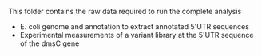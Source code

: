 This folder contains the raw data required to run the complete analysis
- E. coli genome and annotation to extract annotated 5'UTR sequences
- Experimental measurements of a variant library at the 5'UTR sequence of the dmsC gene
